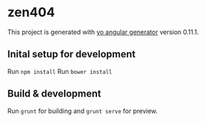 # zen404

This project is generated with [yo angular generator](https://github.com/yeoman/generator-angular)
version 0.11.1.

## Inital setup for development

Run `npm install`
Run `bower install`

## Build & development

Run `grunt` for building and `grunt serve` for preview.